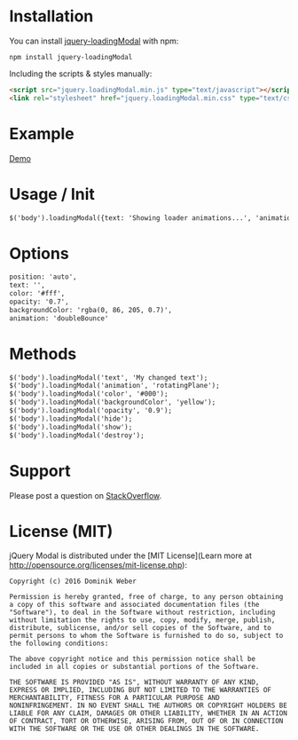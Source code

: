 # Installation

You can install [jquery-loadingModal](https://www.npmjs.com/package/jquery-loadingModal) with npm:

`npm install jquery-loadingModal`

Including the scripts & styles manually:

```html
<script src="jquery.loadingModal.min.js" type="text/javascript"></script>
<link rel="stylesheet" href="jquery.loadingModal.min.css" type="text/css" />
```

# Example
[Demo](http://x5c.de/loading-modal/)

# Usage / Init
```html
$('body').loadingModal({text: 'Showing loader animations...', 'animation': 'wanderingCubes'});
```

# Options
```html
position: 'auto',
text: '',
color: '#fff',
opacity: '0.7',
backgroundColor: 'rgba(0, 86, 205, 0.7)',
animation: 'doubleBounce'
```

# Methods
```html
$('body').loadingModal('text', 'My changed text');
$('body').loadingModal('animation', 'rotatingPlane');
$('body').loadingModal('color', '#000');
$('body').loadingModal('backgroundColor', 'yellow');
$('body').loadingModal('opacity', '0.9');
$('body').loadingModal('hide');
$('body').loadingModal('show');
$('body').loadingModal('destroy');
```

# Support

Please post a question on [StackOverflow](http://stackoverflow.com/).

# License (MIT)

jQuery Modal is distributed under the [MIT License](Learn more at http://opensource.org/licenses/mit-license.php):

    Copyright (c) 2016 Dominik Weber

    Permission is hereby granted, free of charge, to any person obtaining
    a copy of this software and associated documentation files (the
    "Software"), to deal in the Software without restriction, including
    without limitation the rights to use, copy, modify, merge, publish,
    distribute, sublicense, and/or sell copies of the Software, and to
    permit persons to whom the Software is furnished to do so, subject to
    the following conditions:

    The above copyright notice and this permission notice shall be
    included in all copies or substantial portions of the Software.

    THE SOFTWARE IS PROVIDED "AS IS", WITHOUT WARRANTY OF ANY KIND,
    EXPRESS OR IMPLIED, INCLUDING BUT NOT LIMITED TO THE WARRANTIES OF
    MERCHANTABILITY, FITNESS FOR A PARTICULAR PURPOSE AND
    NONINFRINGEMENT. IN NO EVENT SHALL THE AUTHORS OR COPYRIGHT HOLDERS BE
    LIABLE FOR ANY CLAIM, DAMAGES OR OTHER LIABILITY, WHETHER IN AN ACTION
    OF CONTRACT, TORT OR OTHERWISE, ARISING FROM, OUT OF OR IN CONNECTION
    WITH THE SOFTWARE OR THE USE OR OTHER DEALINGS IN THE SOFTWARE.
